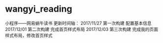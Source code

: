 # wangyi_reading
小程序——网易蜗牛读书
更新时间轴：
  2017/11/27 第一次构建 配置基本信息
  2017/12/01 第二次构建 完成首页样式布局
  2017/12/03 第三次构建 完成我的页面样式布局，修改首页样式
